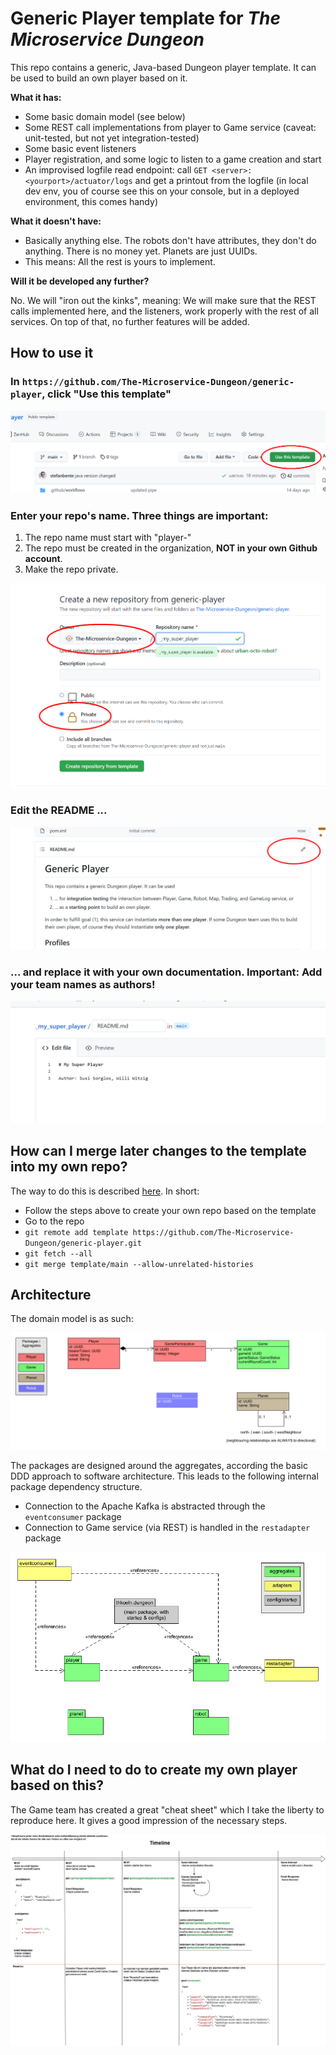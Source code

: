 # Generic Player template for _The Microservice Dungeon_

This repo contains a generic, Java-based Dungeon player template. It can be used to build an own player based on it. 

**What it has:**

- Some basic domain model (see below)
- Some REST call implementations from player to Game service (caveat: unit-tested, but not yet integration-tested)
- Some basic event listeners
- Player registration, and some logic to listen to a game creation and start
- An improvised logfile read endpoint: call `GET <server>:<yourport>/actuator/logs` and get a printout from the
logfile (in local dev env, you of course see this on your console, but in a deployed environment, this comes
handy)

**What it doesn't have:**

- Basically anything else. The robots don't have attributes, they don't do anything. There is no money yet. Planets
  are just UUIDs. 
- This means: All the rest is yours to implement. 

**Will it be developed any further?**

No. We will "iron out the kinks", meaning: We will make sure that the REST calls implemented here, and the listeners, 
work properly with the rest of all services. On top of that, no further features will be added.


## How to use it


### In `https://github.com/The-Microservice-Dungeon/generic-player`, click "Use this template"

![howto-1](images/howto1.png)

### Enter your repo's name. Three things are important:

1. The repo name must start with "player-"
2. The repo must be created in the organization, **NOT in your own Github account**.
3. Make the repo private.

![howto-2](images/howto2.png)

### Edit the README ...

![howto-3](images/howto3.png)

### ... and replace it with your own documentation. Important: Add your team names as authors!

![howto-4](images/howto4.png)



## How can I merge later changes to the template into my own repo?

The way to do this is described [here](https://stackoverflow.com/questions/56577184/github-pull-changes-from-a-template-repository). In short:
* Follow the steps above to create your own repo based on the template
* Go to the repo
* `git remote add template https://github.com/The-Microservice-Dungeon/generic-player.git`
* `git fetch --all`
* `git merge template/main --allow-unrelated-histories`



## Architecture 

The domain model is as such:

![Domain Model](model/Player-Domain-Model.png)

The packages are designed around the aggregates, according the basic DDD approach to software architecture. 
This leads to the following internal package dependency structure. 
* Connection to the Apache Kafka is abstracted through the `eventconsumer` package
* Connection to Game service (via REST) is handled in the `restadapter` package


![Package Dependencies](model/Package-Dependencies.png)



## What do I need to do to create my own player based on this?

The Game team has created a great "cheat sheet" which I take the liberty to reproduce here. It gives a good impression
of the necessary steps. 

![Cheat Sheet](images/Game_Bedienungsanleitung.jpg)
